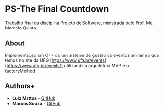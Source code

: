 # PS-The Final Countdown

Trabalho final da disciplina Projeto de Software, ministrada pelo Prof. Me. Marcelo Quinta.

## About

Implementação em C++ de um sistema de gestão de eventos similar ao que temos no site da UFG [https://www.ufg.br/events](https://www.ufg.br/events/) utilizando a arquitetura MVP e o factoryMethod

## Authors+
* **Luiz Mattos**  - [GitHub](https://github.com/mano0012)
* **Marcos Souza**  - [GitHub](https://github.com/marcos13souza)
